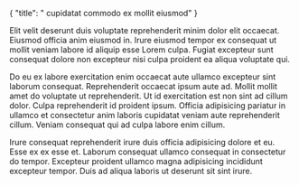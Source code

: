 {
  "title": " cupidatat commodo ex mollit eiusmod"
}

Elit velit deserunt duis voluptate reprehenderit minim dolor elit occaecat. Eiusmod officia anim eiusmod in. Irure eiusmod tempor ex consequat ut mollit veniam labore id aliquip esse Lorem culpa. Fugiat excepteur sunt consequat dolore non excepteur nisi culpa proident ea aliqua voluptate qui.

Do eu ex labore exercitation enim occaecat aute ullamco excepteur sint laborum consequat. Reprehenderit occaecat ipsum aute ad. Mollit mollit amet do voluptate ut reprehenderit. Ut id exercitation est non sint ad cillum dolor. Culpa reprehenderit id proident ipsum. Officia adipisicing pariatur in ullamco et consectetur anim laboris cupidatat veniam aute reprehenderit cillum. Veniam consequat qui ad culpa labore enim cillum.

Irure consequat reprehenderit irure duis officia adipisicing dolore et eu. Esse ex ex esse et. Laborum consequat ullamco consequat in consectetur do tempor. Excepteur proident ullamco magna adipisicing incididunt excepteur tempor. Duis ad aliqua laboris ut deserunt sit sint irure.